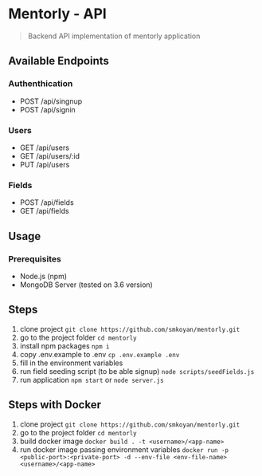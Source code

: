 # Mentorly - API

> Backend API implementation of mentorly application

## Available Endpoints

### Authenthication
- POST /api/singnup
- POST /api/signin

### Users
- GET  /api/users
- GET  /api/users/:id
- PUT  /api/users

### Fields
- POST /api/fields
- GET /api/fields

## Usage

### Prerequisites
- Node.js (npm)
- MongoDB Server (tested on 3.6 version)

## Steps
1. clone project `git clone https://github.com/smkoyan/mentorly.git`
2. go to the project folder `cd mentorly`
3. install npm packages `npm i`
4. copy .env.example to .env `cp .env.example .env`
5. fill in the environment variables
6. run field seeding script (to be able signup) `node scripts/seedFields.js`
7. run application `npm start` or `node server.js`


## Steps with Docker
1. clone project `git clone https://github.com/smkoyan/mentorly.git`
2. go to the project folder `cd mentorly`
3. build docker image `docker build . -t <username>/<app-name>`
4. run docker image passing environment variables `docker run -p <public-port>:<private-port> -d --env-file <env-file-name> <username>/<app-name>`

